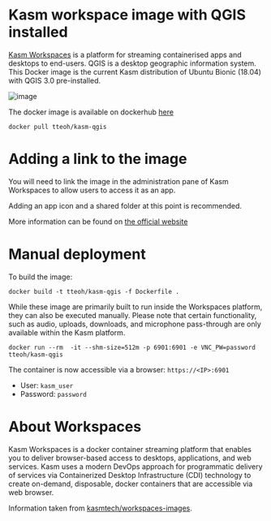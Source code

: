 # Kasm workspace image with QGIS installed

[Kasm Workspaces](https://www.kasmweb.com/) is a platform for streaming containerised apps and desktops to end-users. QGIS is a desktop geographic information system. This Docker image is the current Kasm distribution of Ubuntu Bionic (18.04) with QGIS 3.0 pre-installed. 

![image](https://user-images.githubusercontent.com/7086928/131963278-af058acb-456a-4c68-b807-d0164d375f89.png)

The docker image is available on dockerhub [here](https://hub.docker.com/r/tteoh/kasm-qgis)

```
docker pull tteoh/kasm-qgis
```

# Adding a link to the image

You will need to link the image in the administration pane of Kasm Workspaces to allow users to access it as an app.

Adding an app icon and a shared folder at this point is recommended.

More information can be found on [the official website](https://www.kasmweb.com/docs/latest/guide/custom_images.html)

# Manual deployment

To build the image:

```
docker build -t tteoh/kasm-qgis -f Dockerfile .
```

While these image are primarily built to run inside the Workspaces platform, they can also be executed manually. Please note that certain functionality, such as audio, uploads, downloads, and microphone pass-through are only available within the Kasm platform.

```
docker run --rm  -it --shm-size=512m -p 6901:6901 -e VNC_PW=password tteoh/kasm-qgis
```

The container is now accessible via a browser: `https://<IP>:6901`

- User: `kasm_user`
- Password: `password`

# About Workspaces

Kasm Workspaces is a docker container streaming platform that enables you to deliver browser-based access to desktops, applications, and web services. Kasm uses a modern DevOps approach for programmatic delivery of services via Containerized Desktop Infrastructure (CDI) technology to create on-demand, disposable, docker containers that are accessible via web browser. 

Information taken from [kasmtech/workspaces-images](https://github.com/kasmtech/workspaces-images).
